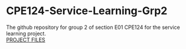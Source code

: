 # CPE124-Service-Learning-Grp2
The github repository for group 2 of section E01 CPE124 for the service learning project. \
[PROJECT FILES](https://mymailmapuaedu-my.sharepoint.com/:f:/g/personal/hjmsamar_mymail_mapua_edu_ph/EuzMp6CaJWRFrKBw5kkmCSwBnGdO6irFDigOb1ZFAArpAw?e=eusKhl)
